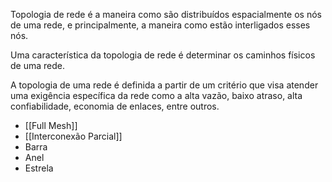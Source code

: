Topologia de rede é a maneira como são distribuídos espacialmente os nós de uma rede, e principalmente, a maneira como estão interligados esses nós.

Uma característica da topologia de rede é determinar os caminhos físicos de uma rede.

A topologia de uma rede é definida a partir de um critério que visa atender uma exigência específica da rede como a alta vazão, baixo atraso, alta confiabilidade, economia de enlaces, entre outros.

* [[Full Mesh]]
* [[Interconexão Parcial]]
* Barra
* Anel
* Estrela